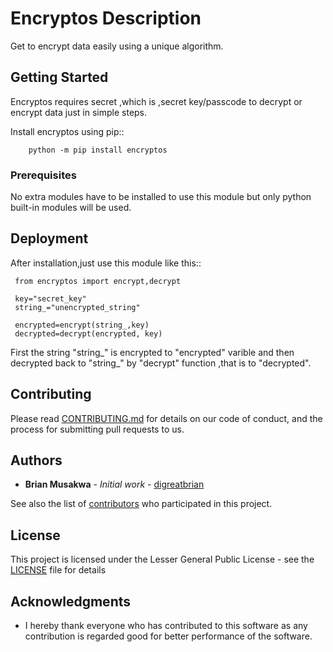 # Encryptos Description

Get to encrypt data easily using a unique algorithm.

## Getting Started

Encryptos requires secret ,which is ,secret key/passcode to decrypt or encrypt data just in simple steps.

Install encryptos using pip::
          
        python -m pip install encryptos

### Prerequisites

No extra modules have to be installed to use this module but only python built-in modules will be used.

## Deployment

After installation,just use this module like this::
     
     from encryptos import encrypt,decrypt

     key="secret_key"
     string_="unencrypted_string"

     encrypted=encrypt(string_,key)
     decrypted=decrypt(encrypted, key)
	
First the string "string_" is encrypted to "encrypted" varible and then decrypted back to "string_" by "decrypt" function ,that is to "decrypted".

## Contributing

Please read [CONTRIBUTING.md](https://github.com/digreatbrian/encryptos/contributers) for details on our code of conduct, and the process for submitting pull requests to us.

## Authors

* **Brian Musakwa** - *Initial work* - [digreatbrian](https://github.com/digreatbrian)

See also the list of [contributors](https://github.com/digreatbrian/encryptos/contributors) who participated in this project.

## License

This project is licensed under the Lesser General Public License - see the [LICENSE](LICENSE) file for details

## Acknowledgments

* I hereby thank everyone who has contributed to this software as any contribution is regarded good for better performance of the software.








